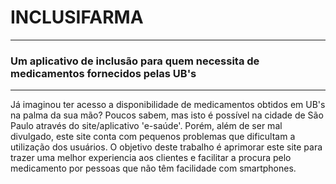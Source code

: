 # INCLUSIFARMA
---
### Um aplicativo de inclusão para quem necessita de medicamentos fornecidos pelas UB's
---
Já imaginou ter acesso a disponibilidade de medicamentos obtidos em UB's na palma da sua mão?
Poucos sabem, mas isto é possível na cidade de São Paulo através do site/aplicativo 'e-saúde'. Porém, além de ser mal divulgado, este site conta com pequenos problemas que dificultam a utilização dos usuários. O objetivo deste trabalho é aprimorar este site para trazer uma melhor experiencia aos clientes e facilitar a procura pelo medicamento por pessoas que não têm facilidade com smartphones.

